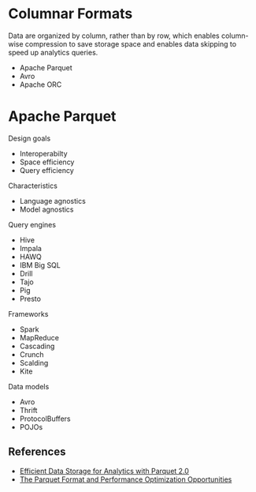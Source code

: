 # Columnar Formats

Data are organized by column, rather than by row, which enables column-wise compression to save storage space and enables data skipping to speed up analytics queries.

- Apache Parquet
- Avro
- Apache ORC

# Apache Parquet

Design goals
- Interoperabilty
- Space efficiency
- Query efficiency

Characteristics
- Language agnostics
- Model agnostics

Query engines
- Hive
- Impala
- HAWQ
- IBM Big SQL
- Drill
- Tajo
- Pig
- Presto

Frameworks
- Spark
- MapReduce
- Cascading
- Crunch
- Scalding
- Kite

Data models
- Avro
- Thrift
- ProtocolBuffers
- POJOs

## References

- [Efficient Data Storage for Analytics with Parquet 2.0](https://www.youtube.com/watch?v=MZNjmfx4LMc)
- [The Parquet Format and Performance Optimization Opportunities](https://www.youtube.com/watch?v=1j8SdS7s_NY)
